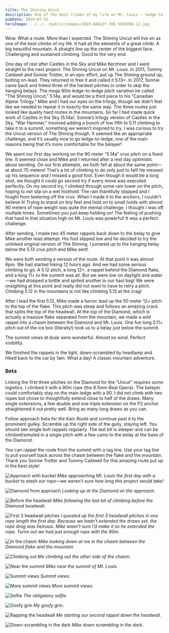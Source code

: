 ```yaml
---
title: The Shining Uncut
description: One of the best climbs of my life on Mt. Louis — ledge-to-ledge crux, long day, perfect weather.
pubDate: 2019-07-31
heroImage: ../../../public/images/2019-HADLEY-THE-SHINING-12.jpg
---
```


Wow. What a route. More than I expected. The Shining Uncut will live on as one of the best climbs of my life. It had all the elements of a great climb. A big beautiful mountain. A straight line up the center of the biggest face. Challenging and sustained climbing. Good to the very end.

One day of rest after Castles in the Sky and Mike Kerzhner and I went straight to the next project: The Shining Uncut on Mt. Louis. In 2011, Tommy Caldwell and Sonnie Trotter, in an epic effort, put up The Shining ground up, bolting on-lead. They returned to free it and called it 5.13+. In 2017, Sonnie came back and linked three of the hardest pitches in order to skip the hanging belays. The mega 90m ledge-to-ledge pitch variation he called “The Shining Uncut,” 5.14a, and would be a third piece to his “Canadian Alpine Trilogy.” Mike and I had our eyes on the trilogy, though we didn’t feel like we needed to repeat it in exactly the same way. The three routes just looked like quality hard routes in the mountains. So far I had made quick work of Castles in the Sky (5.14a). Sonnie’s trilogy version of Castles in the Sky, “War Hammer,” involved adding a bunch of low fifth to 5.11 climbing to take it to a summit, something we weren’t inspired to try. I was curious to try the Uncut version of The Shining though. It seemed like an appropriate challenge, and it’s usually nice to go ledge-to-ledge, one of the main reasons being that it’s more comfortable for the belayer!

We spent our first day working on the 90 meter “5.14a” crux pitch on a fixed line. It seemed close and Mike and I returned after a rest day optimistic about sending. On our first attempts, we both fell at about the same point—at about 75 meters! That’s a lot of climbing to do only just to fall! He messed up his sequence and I missed a good foot. Even though it would be a long shot, we thought it could go second try if every move was executed perfectly. On my second try, I climbed through some rain lower on the pitch, hoping to not slip on a wet foothold. The rain thankfully stopped and I fought from teetering off the crux. When I made it to the anchors, I couldn’t believe it! Trying to stand on tiny feet and hold on to small holds with almost 90 meters of rope weight was quite the mental challenge. I thought I was off multiple times. Sometimes you just keep holding on! The feeling of pushing that hard in that situation high on Mt. Louis was powerful! It was a perfect challenge.

After sending, I made two 45 meter rappels back down to the belay to give Mike another lead attempt. His foot slipped low and he decided to try the unlinked original version of The Shining. I jumared up to the hanging belay below the 5.13 crux pitch and Mike sent!

We were both sending a version of the route. At that point it was almost 6pm. We had started hiking 12 hours ago. And we had some serious climbing to go. A 5.12 pitch, a long 12+, a rappel behind the Diamond flake, and a long 11+ to the summit was all. But we were low on daylight and water—we had dropped a bottle and spilled another in our haul bag! We were onsighting at this point and really did not want to have to retry a pitch. Climbing 5.12 in the mountains is not like climbing 5.12 at the crag!

After I lead the first 5.12, Mike made a heroic lead up the 50 meter 12+ pitch to the top of the flake. This pitch was steep and follows an amazing crack that splits the top of the headwall. At the top of the Diamond, which is actually a massive flake separated from the mountain, we made a wild rappel into a chasm between the Diamond and Mt. Louis. One fun long 5.11+ pitch out of the ice box (literally!) took us to a belay just below the summit.

The summit views at dusk were wonderful. Almost no wind. Perfect visibility.

We finished the rappels in the light, down-scrambled by headlamp and hiked back to the car by 1am. What a day! A classic mountain adventure.

### Beta

Linking the first three pitches on the Diamond for the “Uncut” requires some logistics. I climbed it with a 90m rope (the 8.5mm Beal Opera). The belayer could comfortably stay on the main ledge with a 90. I did not climb with two ropes but chose to thoughtfully extend close to half of the draws. Many single extensions, a few double and one triple extension on the P2 anchor straightened it out pretty well. Bring as many long draws as you can.

Follow approach beta for the Kain Route and continue past it to the prominent gulley. Scramble up the right side of the gully, staying left. You should see single bolt rappels regularly. The last bit is steeper and can be climbed/simuled in a single pitch with a few cams to the belay at the base of the Diamond.

You can rappel the route from the summit with a tag line. Use your tag line to pull yourself back across the chasm between the flake and the mountain. Thank you Sonnie Trotter and Tommy Caldwell for this amazing route put up in the best style!

![Approach with bucket](/images/2019-HADLEY-THE-SHINING-1.jpg)
_Mike approaching Mt. Louis the first day with a bucket to stash our rope—we weren’t sure how long this project would take!_

![Diamond from approach](/images/2019-HADLEY-THE-SHINING-4.jpg)
_Looking up at the Diamond on the approach._

![Before the headwall](/images/2019-HADLEY-THE-SHINING-2.jpg)
_Mike following the last bit of climbing before the Diamond headwall._

![First 3 headwall pitches](/images/2019-HADLEY-THE-SHINING-3.jpg)
_I quested up the first 3 headwall pitches in one rope length the first day. Because we hadn’t extended the draws yet, the rope drag was heinous. Mike wasn’t sure I’d make it so he extended the rope. Turns out we had just enough rope with the 90m._

![In the chasm](/images/2019-HADLEY-THE-SHINING-5.jpg)
_Mike looking down at me in the chasm between the Diamond flake and the mountain._

![Climbing out](/images/2019-HADLEY-THE-SHINING-6.jpg)
_Me climbing out the other side of the chasm._

![Near the summit](/images/2019-HADLEY-THE-SHINING-7.jpg)
_Mike near the summit of Mt. Louis._

![Summit views](/images/2019-HADLEY-THE-SHINING-8.jpg)
_Summit views._

![More summit views](/images/2019-HADLEY-THE-SHINING-10.jpg)
_More summit views._

![Selfie](/images/2019-HADLEY-THE-SHINING-9.jpg)
_The obligatory selfie._

![Goofy grin](/images/2019-HADLEY-THE-SHINING-11.jpg)
_My goofy grin._

![Rapping the headwall](/images/2019-HADLEY-THE-SHINING-13.jpg)
_Me starting our second rappel down the headwall._

![Down-scrambling in the dark](/images/2019-HADLEY-THE-SHINING-14.jpg)
_Mike down scrambling in the dark._
